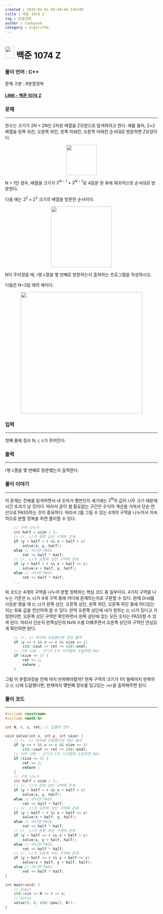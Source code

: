 ```yaml
---
created : 2024-03-01 09:49:44.145740
title : 백준 1074 Z
tag : 분할정복
author : taehyeok
category : algorithm
---
```

# <img src="https://d2gd6pc034wcta.cloudfront.net/tier/10.svg" width="30" height="40"> 백준 1074 Z


### 풀이 언어 : C++

문제 구분 : #분할정복
#### [LINK - 백준 1074 Z](https://www.acmicpc.net/problem/1074)

### 문제

<hr>


한수는 크기가 2N × 2N인 2차원 배열을 Z모양으로 탐색하려고 한다. 예를 들어, 2×2배열을 왼쪽 위칸, 오른쪽 위칸, 왼쪽 아래칸, 오른쪽 아래칸 순서대로 방문하면 Z모양이다.

<center> <img src="./images/1074-1.png" width="100"></center>

N > 1인 경우, 배열을 크기가 $2^{N-1} × 2^{N-1}$로 4등분 한 후에 재귀적으로 순서대로 방문한다.

다음 예는 $2^2 × 2^2$ 크기의 배열을 방문한 순서이다.

<center> <img src="./images/1074-2.png" width="200"> </center>

N이 주어졌을 때, r행 c열을 몇 번째로 방문하는지 출력하는 프로그램을 작성하시오.

다음은 N=3일 때의 예이다.

<center> <img src="./images/1074-3.png" width="400"> </center>

### 입력

<hr>


첫째 줄에 정수 N, r, c가 주어진다.
### 출력

<hr>


r행 c열을 몇 번째로 방문했는지 출력한다.
### 풀이 이야기

<hr>


이 문제는 전체를 탐색하면서 내 숫자가 몇번인지 세기에는 $2^N$의 값이 너무 크기 때문에 시간 초과가 날 것이다. 따라서 굳이 셀 필요없는 구간은 수식의 계산을 거쳐서 단순 연산으로 PASS하는 것이 중요하다. 따라서 `Z`를 그릴 수 있는 4개의 구역을 나누어서 지속적으로 분할 정복을 하면 풀이할 수 있다.

```c++
    // 구역 나누기
    int half = size / 2;
    // (r, c)가 왼쪽 상단 구역에 존재
    if (y + half > r && x + half > c)
        solve(x, y, half);
    else // 아니면 PASS
        ret += half * half;
    // (r, c)가 오른쪽 상단 구역에 존재
    if (y + half > r && x + half <= c)
        solve(x + half, y, half);
    else // 아니면 PASS
        ret += half * half;
    ...
```
위 코드는 4개의 구역을 나누어 분할 정복하는 핵심 코드 중 일부이다. 4가지 구역을 나누는 기준은 (r, c)가 4개 구역 중에 어디에 존재하는지로 구분할 수 있다. 현재 Grid를 사등분 했을 때 (r, c)가 왼쪽 상단, 오른쪽 상단, 왼쪽 하단, 오른쪽 하단 중에 어디있는지는 좌표 값을 연산하여 알 수 있다. 만약 오른쪽 상단에 내가 원하는 (r, c)가 있다고 가정한다면, 오른쪽 상단 구역만 확인하면서 왼쪽 상단에 있는 모든 숫자는 PASS할 수 있게 된다. 따라서 단순히 왼쪽상단의 NxN 수를 더해주면서 오른쪽 상단의 구역만 관심있게 확인하면 된다.

```c++
    // (r, c) 위치에 도달했다면 정답 출력
    if (y == r && x == c && size == 1)
        std::cout << ret << std::endl;
    // 기저 사례 : 크기가 1인 사각형에 도달하면 Ret
    if (size <= 1) {
        ret += 1;
        return ;
    }
```
그럼 이 분할과정을 언제 까지 반복해야할까? 현재 구역의 크기가 1이 될때까지 반복하고 (r, c)에 도달했다면, 현재까지 몇번째 정보를 담고있는 `ret`을 출력해주면 된다.

### 풀이 코드

<hr>


``` c++
#include <iostream>
#include <math.h>

int N, r, c, ret; // 입출력 변수

void solve(int x, int y, int size) {
    // (r, c) 위치에 도달했다면 정답 출력
    if (y == r && x == c && size == 1)
        std::cout << ret << std::endl;
    // 기저 사례 : 크기가 1인 사각형에 도달하면 Ret
    if (size <= 1) {
        ret += 1;
        return ;
    }
    // 구역 나누기
    int half = size / 2;
    // (r, c)가 왼쪽 상단 구역에 존재
    if (y + half > r && x + half > c)
        solve(x, y, half);
    else // 아니면 PASS
        ret += half * half;
    // (r, c)가 오른쪽 상단 구역에 존재
    if (y + half > r && x + half <= c)
        solve(x + half, y, half);
    else // 아니면 PASS
        ret += half * half;
    // (r, c)가 왼쪽 하단 구역에 존재
    if (y + half <= r && x + half > c)
        solve(x, y + half, half);
    else // 아니면 PASS
        ret += half * half;
    // (r, c)가 오른쪽 하단 구역에 존재
    if (y + half <= r && x + half <= c)
        solve(x + half, y + half, half);
    else // 아니면 PASS
        ret += half * half;
}

int main(void) {
    // Input
    std::cin >> N >> r >> c;
    // Solve
    solve(0, 0, std::pow(2, N));
}
```
